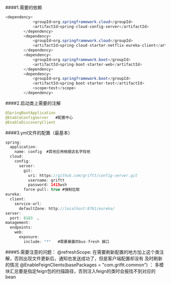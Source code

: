 ####1.需要的依赖
```java
<dependency>
            <groupId>org.springframework.cloud</groupId>
            <artifactId>spring-cloud-config-server</artifactId>
        </dependency>
        <dependency>
            <groupId>org.springframework.cloud</groupId>
            <artifactId>spring-cloud-starter-netflix-eureka-client</artifactId>
        </dependency>
        <dependency>
            <groupId>org.springframework.boot</groupId>
            <artifactId>spring-boot-starter-web</artifactId>
        </dependency>
        <dependency>
            <groupId>org.springframework.boot</groupId>
            <artifactId>spring-boot-starter-test</artifactId>
            <scope>test</scope>
        </dependency>
```
####2.启动类上需要的注解
```java
@SpringBootApplication
@EnableConfigServer   #配置中心
@EnableDiscoveryClient
```
####3.yml文件的配置（最基本）
```java
spring:
  application:
    name: config  #其他应用根据这名字找他
  cloud:
    config:
      server:
        git:
          uri: https://github.com/griftt/config-server.git
          username: griftt
          password: 1415wsh
        force-pull: true #强制拉取
eureka:
  client:
    service-url:
      defaultZone: http://localhost:8761/eureka/
server:
  port: 8183  、
management:
  endpoints:
    web:
      exposure:
        include: "*"   #需要暴露的bus-fresh 接口

```
####5.需要注意的问题：
@refreshScope:  在需要刷新配置的地方加上这个类注解，否则出现文件更新后，通知也发送成功了，但是客户端配置却没有
及时刷新的情况
@EnableFeignClients(basePackages = "com.griftt.common")  ：
多模块汇总要是指定feign包的扫描路径，否则注入feign的类时会报找不到对应的bean

